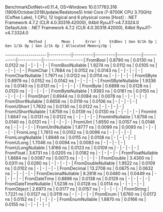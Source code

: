 
BenchmarkDotNet=v0.11.4, OS=Windows 10.0.17763.316 (1809/October2018Update/Redstone5)
Intel Core i7-8700K CPU 3.70GHz (Coffee Lake), 1 CPU, 12 logical and 6 physical cores
  [Host]     : .NET Framework 4.7.2 (CLR 4.0.30319.42000), 64bit RyuJIT-v4.7.3324.0
  DefaultJob : .NET Framework 4.7.2 (CLR 4.0.30319.42000), 64bit RyuJIT-v4.7.3324.0


               Method |       Mean |     Error |    StdDev | Gen 0/1k Op | Gen 1/1k Op | Gen 2/1k Op | Allocated Memory/Op |
--------------------- |-----------:|----------:|----------:|------------:|------------:|------------:|--------------------:|
             FromBool |  0.8790 ns | 0.0130 ns | 0.0122 ns |           - |           - |           - |                   - |
     FromBoolNullable |  1.9274 ns | 0.0112 ns | 0.0105 ns |           - |           - |           - |                   - |
             FromChar |  1.7684 ns | 0.0152 ns | 0.0143 ns |           - |           - |           - |                   - |
     FromCharNullable |  1.7971 ns | 0.0122 ns | 0.0114 ns |           - |           - |           - |                   - |
            FromSByte |  0.6979 ns | 0.0152 ns | 0.0142 ns |           - |           - |           - |                   - |
    FromSByteNullable |  1.9336 ns | 0.0140 ns | 0.0131 ns |           - |           - |           - |                   - |
             FromByte |  0.6898 ns | 0.0128 ns | 0.0120 ns |           - |           - |           - |                   - |
     FromByteNullable |  1.9393 ns | 0.0161 ns | 0.0150 ns |           - |           - |           - |                   - |
            FromShort |  0.6944 ns | 0.0084 ns | 0.0078 ns |           - |           - |           - |                   - |
    FromShortNullable |  0.6656 ns | 0.0119 ns | 0.0106 ns |           - |           - |           - |                   - |
           FromUShort |  1.7632 ns | 0.0130 ns | 0.0122 ns |           - |           - |           - |                   - |
   FromUShortNullable |  1.8759 ns | 0.0139 ns | 0.0130 ns |           - |           - |           - |                   - |
              FromInt |  1.6647 ns | 0.0131 ns | 0.0122 ns |           - |           - |           - |                   - |
      FromIntNullable |  1.8758 ns | 0.0140 ns | 0.0131 ns |           - |           - |           - |                   - |
             FromUInt |  1.6550 ns | 0.0157 ns | 0.0146 ns |           - |           - |           - |                   - |
     FromUIntNullable |  1.8777 ns | 0.0099 ns | 0.0093 ns |           - |           - |           - |                   - |
             FromLong |  1.7613 ns | 0.0102 ns | 0.0096 ns |           - |           - |           - |                   - |
     FromLongNullable |  1.8948 ns | 0.0115 ns | 0.0108 ns |           - |           - |           - |                   - |
            FromULong |  1.7046 ns | 0.0094 ns | 0.0083 ns |           - |           - |           - |                   - |
    FromULongNullable |  1.8166 ns | 0.0123 ns | 0.0109 ns |           - |           - |           - |                   - |
            FromFloat |  3.6731 ns | 0.0205 ns | 0.0182 ns |           - |           - |           - |                   - |
    FromFloatNullable |  1.8684 ns | 0.0087 ns | 0.0073 ns |           - |           - |           - |                   - |
           FromDouble |  3.4300 ns | 0.0311 ns | 0.0260 ns |           - |           - |           - |                   - |
   FromDoubleNullable |  1.9522 ns | 0.0109 ns | 0.0102 ns |           - |           - |           - |                   - |
          FromDecimal | 13.2708 ns | 0.0675 ns | 0.0632 ns |           - |           - |           - |                   - |
  FromDecimalNullable |  8.2818 ns | 0.0480 ns | 0.0449 ns |           - |           - |           - |                   - |
         FromDateTime |  0.8896 ns | 0.0138 ns | 0.0129 ns |           - |           - |           - |                   - |
 FromDateTimeNullable |  1.5238 ns | 0.0128 ns | 0.0114 ns |           - |           - |           - |                   - |
           FromObject |  2.6973 ns | 0.0177 ns | 0.0157 ns |           - |           - |           - |                   - |
           FromString |  1.7221 ns | 0.0127 ns | 0.0119 ns |           - |           - |           - |                   - |
             FromEnum |  1.6760 ns | 0.0172 ns | 0.0152 ns |           - |           - |           - |                   - |
     FromEnumNullable |  1.8870 ns | 0.0166 ns | 0.0155 ns |           - |           - |           - |                   - |
